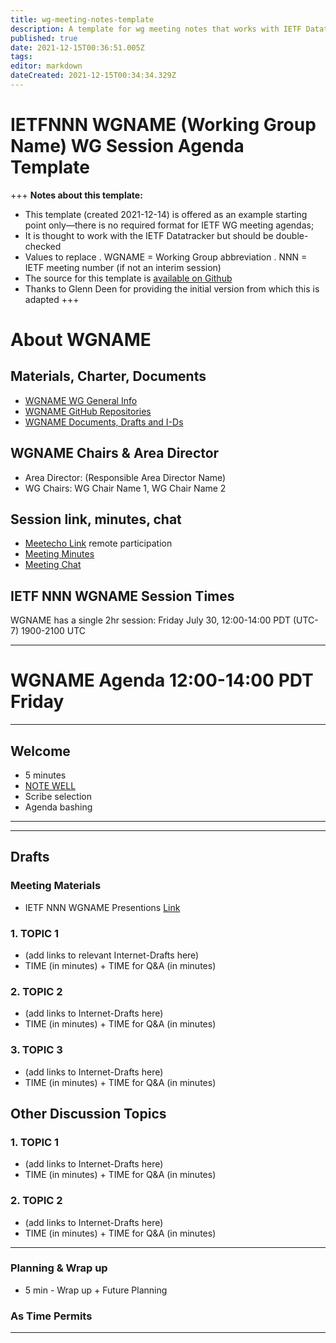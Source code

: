 ```yaml
---
title: wg-meeting-notes-template
description: A template for wg meeting notes that works with IETF Datatracker
published: true
date: 2021-12-15T00:36:51.005Z
tags: 
editor: markdown
dateCreated: 2021-12-15T00:34:34.329Z
---
```


# IETFNNN WGNAME (Working Group Name) WG Session Agenda Template

+++
**Notes about this template:**
- This template (created 2021-12-14) is offered as an example starting point only—there is no required format for IETF WG meeting agendas; 
- It is thought to work with the IETF Datatracker but should be double-checked
- Values to replace
   . WGNAME = Working Group abbreviation
   . NNN = IETF meeting number (if not an interim session)
- The source for this template is [available on Github](https://github.com/ietf-chairs/chairs.ietf.org/blob/main/wg-meeting-agenda-template.md)
- Thanks to Glenn Deen for providing the initial version from which this is adapted
+++

# About WGNAME

## Materials, Charter, Documents
* [WGNAME WG General Info](https://datatracker.ietf.org/group/WGNAME/about/)
* [WGNAME GitHub Repositories](https://github.com/ietf-wg-WGNAME)
* [WGNAME Documents, Drafts and I-Ds](https://datatracker.ietf.org/group/WGNAME/documents/)

## WGNAME Chairs & Area Director
* Area Director:  (Responsible Area Director Name)
* WG Chairs: WG Chair Name 1, WG Chair Name 2

## Session link, minutes, chat
* [Meetecho Link](https://meetings.conf.meetecho.com/ietfNNN/?group=WGNAME) remote participation
* [Meeting Minutes](https://notes.ietf.org/FILENAME)
* [Meeting Chat](xmpp:WGNAME@jabber.ietf.org?WGNAME)

## IETF NNN WGNAME Session Times

WGNAME has a single 2hr session: Friday July 30, 12:00-14:00 PDT (UTC-7)  1900-2100 UTC
___

# WGNAME Agenda 12:00-14:00 PDT Friday
___
## Welcome
* 5 minutes
* [NOTE WELL](https://www.ietf.org/about/note-well.html)
* Scribe selection
* Agenda bashing
***
***
## Drafts

### Meeting Materials
* IETF NNN WGNAME Presentions [Link](https://datatracker.ietf.org/meeting/NNN/session/add)

### 1. TOPIC 1
* (add links to relevant Internet-Drafts here) 
* TIME (in minutes) + TIME for Q&A (in minutes)

### 2. TOPIC 2
* (add links to Internet-Drafts here) 
* TIME (in minutes) + TIME for Q&A (in minutes)

### 3. TOPIC 3
* (add links to Internet-Drafts here) 
* TIME (in minutes) + TIME for Q&A (in minutes)

## Other Discussion Topics

### 1. TOPIC 1
* (add links to Internet-Drafts here) 
* TIME (in minutes) + TIME for Q&A (in minutes)

### 2. TOPIC 2
* (add links to Internet-Drafts here) 
* TIME (in minutes) + TIME for Q&A (in minutes)

---

### Planning & Wrap up

* 5 min - Wrap up + Future Planning

### As Time Permits
___
